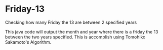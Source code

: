 # Friday-13
Checking how many Friday the 13 are between 2 specified years

This java code will output the month and year where there is a friday the 13 between the two years specified. 
This is accomplish using Tomohiko Sakamoto's Algorithm. 

